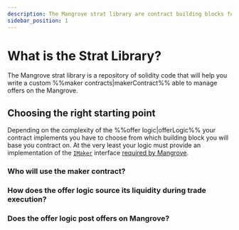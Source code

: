 ```yaml
---
description: The Mangrove strat library are contract building blocks for writing safe and efficient market making strats for Mangrove.
sidebar_position: 1
---
```


# What is the Strat Library?

The Mangrove strat library is a repository of solidity code that will help you write a custom %%maker contracts|makerContract%% able to manage offers on the Mangrove.

## Choosing the right starting point

Depending on the complexity of the %%offer logic|offerLogic%% your contract implements you have to choose from which building block you will base you contract on. At the very least your logic must provide an implementation of the [`IMaker`](https://github.com/mangrovedao/mangrove-core/blob/8c2724650c8b0cf3180cbbeb0d4b48d9c1cf9f98/src/MgvLib.sol#L159) interface [required by Mangrove](../contracts/technical-references/taking-and-making-offers/reactive-offer/maker-contract.md). 

### Who will use the maker contract?

### How does the offer logic source its liquidity during trade execution?

### Does the offer logic post offers on Mangrove?


